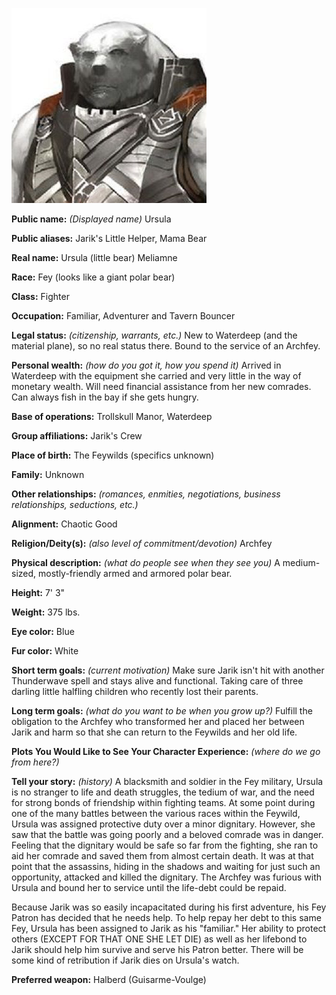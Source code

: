 ![Ursula](https://github.com/losttrain68/character-ideas/blob/main/images/Ursula-portrait.png)

**Public name:** *(Displayed name)* Ursula

**Public aliases:** Jarik's Little Helper, Mama Bear

**Real name:** Ursula (little bear) Meliamne

**Race:** Fey (looks like a giant polar bear)

**Class:** Fighter

**Occupation:** Familiar, Adventurer and Tavern Bouncer

**Legal status:** *(citizenship, warrants, etc.)* New to Waterdeep (and the material plane), so no real status there. Bound to the service of an Archfey.

**Personal wealth:** *(how do you got it, how you spend it)* Arrived in Waterdeep with the equipment she carried and very little in the way of monetary wealth. Will need financial assistance from her new comrades. Can always fish in the bay if she gets hungry.

**Base of operations:** Trollskull Manor, Waterdeep

**Group affiliations:** Jarik's Crew
 
**Place of birth:** The Feywilds (specifics unknown)

**Family:** Unknown

**Other relationships:** *(romances, enmities, negotiations, business relationships, seductions, etc.)* 

**Alignment:** Chaotic Good

**Religion/Deity(s):** *(also level of commitment/devotion)* Archfey
 
**Physical description:** *(what do people see when they see you)* A medium-sized, mostly-friendly armed and armored polar bear.

**Height:** 7' 3"

**Weight:** 375 lbs.

**Eye color:** Blue

**Fur color:** White
 
**Short term goals:** *(current motivation)* Make sure Jarik isn't hit with another Thunderwave spell and stays alive and functional. Taking care of three darling little halfling children who recently lost their parents.

**Long term goals:** *(what do you want to be when you grow up?)* Fulfill the obligation to the Archfey who transformed her and placed her between Jarik and harm so that she can return to the Feywilds and her old life.
 
**Plots You Would Like to See Your Character Experience:** *(where do we go from here?)*
 
**Tell your story:** *(history)* A blacksmith and soldier in the Fey military, Ursula is no stranger to life and death struggles, the tedium of war, and the need for strong bonds of friendship within fighting teams. At some point during one of the many battles between the various races within the Feywild, Ursula was assigned protective duty over a minor dignitary. However, she saw that the battle was going poorly and a beloved comrade was in danger. Feeling that the dignitary would be safe so far from the fighting, she ran to aid her comrade and saved them from almost certain death. It was at that point that the assassins, hiding in the shadows and waiting for just such an opportunity, attacked and killed the dignitary. The Archfey was furious with Ursula and bound her to service until the life-debt could be repaid.

Because Jarik was so easily incapacitated during his first adventure, his Fey Patron has decided that he needs help. To help repay her debt to this same Fey, Ursula has been assigned to Jarik as his "familiar." Her ability to protect others (EXCEPT FOR THAT ONE SHE LET DIE) as well as her lifebond to Jarik should help him survive and serve his Patron better. There will be some kind of retribution if Jarik dies on Ursula's watch.

**Preferred weapon:** Halberd (Guisarme-Voulge)
